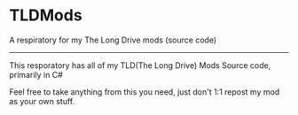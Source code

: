 # TLDMods
A respiratory for my The Long Drive mods (source code)

<hr>
This resporatory has all of my TLD(The Long Drive) Mods Source code, primarily in C#

Feel free to take anything from this you need, just don't 1:1 repost my mod as your own stuff.
